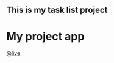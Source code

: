 ## This is my task list project

# My project app
[@live](https://tasklistcagriulku.netlify.app/)


